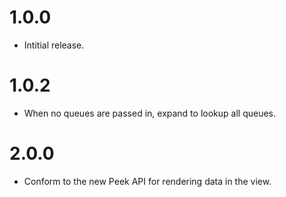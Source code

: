 # 1.0.0

- Intitial release.

# 1.0.2

- When no queues are passed in, expand to lookup all queues.

# 2.0.0

- Conform to the new Peek API for rendering data in the view.

